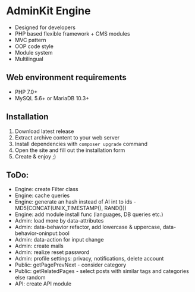 # AdminKit Engine
* Designed for developers
* PHP based flexible framework + CMS modules
* MVC pattern
* OOP code style
* Module system
* Multilingual

## Web environment requirements
* PHP 7.0+
* MySQL 5.6+ or MariaDB 10.3+

## Installation
1. Download latest release
2. Extract archive content to your web server
3. Install dependencies with `composer upgrade` command
4. Open the site and fill out the installation form
5. Create & enjoy ;)

## ToDo:
* Engine: create Filter class
* Engine: cache queries
* Engine: generate an hash instead of AI int to ids - MD5(CONCAT(UNIX_TIMESTAMP(), RAND()))
* Engine: add module install func (languages, DB queries etc.)
* Admin: load more by data-attributes
* Admin: data-behavior refactor, add lowercase & uppercase, data-behavior-oninput:bool
* Admin: data-action for input change
* Admin: create mails
* Admin: realize reset password
* Admin: profile settings: privacy, notifications, delete account
* Public: getPagePrevNext - consider category
* Public: getRelatedPages - select posts with similar tags and categories else random
* API: create API module
